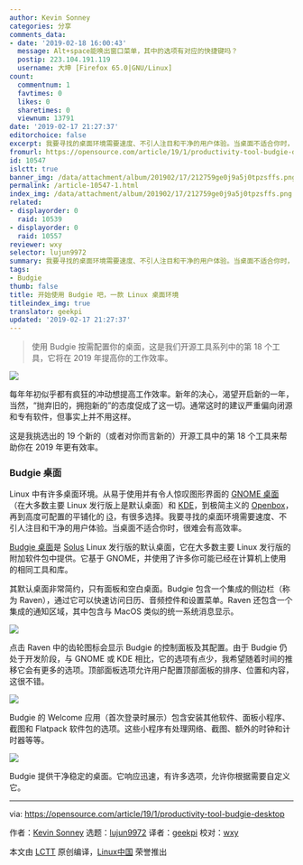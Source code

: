 ```yaml
---
author: Kevin Sonney
categories: 分享
comments_data:
- date: '2019-02-18 16:00:43'
  message: Alt+space能唤出窗口菜单，其中的选项有对应的快捷键吗？
  postip: 223.104.191.119
  username: 大坤 [Firefox 65.0|GNU/Linux]
count:
  commentnum: 1
  favtimes: 0
  likes: 0
  sharetimes: 0
  viewnum: 13791
date: '2019-02-17 21:27:37'
editorchoice: false
excerpt: 我要寻找的桌面环境需要速度、不引人注目和干净的用户体验。当桌面不适合你时，很难会有高效率。
fromurl: https://opensource.com/article/19/1/productivity-tool-budgie-desktop
id: 10547
islctt: true
banner_img: /data/attachment/album/201902/17/212759ge0j9a5j0tpzsffs.png
permalink: /article-10547-1.html
index_img: /data/attachment/album/201902/17/212759ge0j9a5j0tpzsffs.png.thumb.jpg
related:
- displayorder: 0
  raid: 10539
- displayorder: 0
  raid: 10557
reviewer: wxy
selector: lujun9972
summary: 我要寻找的桌面环境需要速度、不引人注目和干净的用户体验。当桌面不适合你时，很难会有高效率。
tags:
- Budgie
thumb: false
title: 开始使用 Budgie 吧，一款 Linux 桌面环境
titleindex_img: true
translator: geekpi
updated: '2019-02-17 21:27:37'
---
```



> 
> 使用 Budgie 按需配置你的桌面，这是我们开源工具系列中的第 18 个工具，它将在 2019 年提高你的工作效率。
> 
> 
> 


![](/data/attachment/album/201902/17/212759ge0j9a5j0tpzsffs.png)


每年年初似乎都有疯狂的冲动想提高工作效率。新年的决心，渴望开启新的一年，当然，“抛弃旧的，拥抱新的”的态度促成了这一切。通常这时的建议严重偏向闭源和专有软件，但事实上并不用这样。


这是我挑选出的 19 个新的（或者对你而言新的）开源工具中的第 18 个工具来帮助你在 2019 年更有效率。


### Budgie 桌面


Linux 中有许多桌面环境。从易于使用并有令人惊叹图形界面的 [GNOME 桌面](https://www.gnome.org/)（在大多数主要 Linux 发行版上是默认桌面）和 [KDE](https://www.kde.org/)，到极简主义的 [Openbox](http://openbox.org/wiki/Main_Page)，再到高度可配置的平铺化的 [i3](https://i3wm.org/)，有很多选择。我要寻找的桌面环境需要速度、不引人注目和干净的用户体验。当桌面不适合你时，很难会有高效率。


[Budgie 桌面](https://getsol.us/solus/experiences/)是 [Solus](https://getsol.us/home/) Linux 发行版的默认桌面，它在大多数主要 Linux 发行版的附加软件包中提供。它基于 GNOME，并使用了许多你可能已经在计算机上使用的相同工具和库。


其默认桌面非常简约，只有面板和空白桌面。Budgie 包含一个集成的侧边栏（称为 Raven），通过它可以快速访问日历、音频控件和设置菜单。Raven 还包含一个集成的通知区域，其中包含与 MacOS 类似的统一系统消息显示。


![](/data/attachment/album/201902/17/212816y3dc6t6oa2ka624q.png)


点击 Raven 中的齿轮图标会显示 Budgie 的控制面板及其配置。由于 Budgie 仍处于开发阶段，与 GNOME 或 KDE 相比，它的选项有点少，我希望随着时间的推移它会有更多的选项。顶部面板选项允许用户配置顶部面板的排序、位置和内容，这很不错。


![](/data/attachment/album/201902/17/212824s4z8kkqho9pgo9zq.png)


Budgie 的 Welcome 应用（首次登录时展示）包含安装其他软件、面板小程序、截图和 Flatpack 软件包的选项。这些小程序有处理网络、截图、额外的时钟和计时器等等。


![](/data/attachment/album/201902/17/212830ghxppvfhczuvzzvn.png)


Budgie 提供干净稳定的桌面。它响应迅速，有许多选项，允许你根据需要自定义它。




---


via: <https://opensource.com/article/19/1/productivity-tool-budgie-desktop>


作者：[Kevin Sonney](https://opensource.com/users/ksonney "Kevin Sonney") 选题：[lujun9972](https://github.com/lujun9972) 译者：[geekpi](https://github.com/geekpi) 校对：[wxy](https://github.com/wxy)


本文由 [LCTT](https://github.com/LCTT/TranslateProject) 原创编译，[Linux中国](https://linux.cn/) 荣誉推出